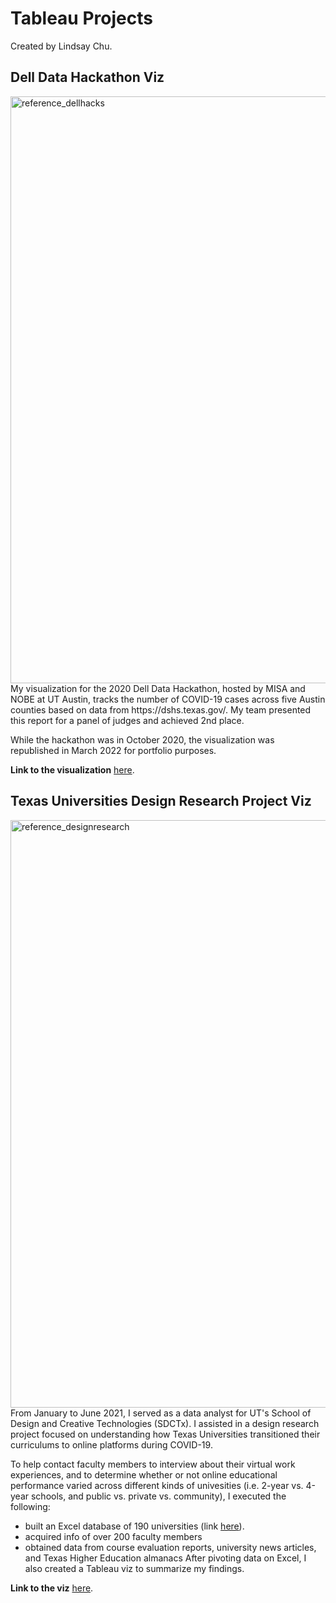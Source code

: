 # Tableau Projects
Created by Lindsay Chu.

## Dell Data Hackathon Viz
<img width="939" alt="reference_dellhacks" src="https://user-images.githubusercontent.com/80167460/168685382-e04b05c0-0b7e-4e2b-ac03-fc99c637cfca.PNG">
My visualization for the 2020 Dell Data Hackathon, hosted by MISA and NOBE at UT Austin, tracks the number of COVID-19 cases across five Austin counties based on data from https://dshs.texas.gov/. 
My team presented this report for a panel of judges and achieved 2nd place.

While the hackathon was in October 2020, the visualization was republished in March 2022 for portfolio purposes.

**Link to the visualization** [here](https://public.tableau.com/views/ProjectDell/COVIDImpactonGreaterAustin?:language=en-US&:display_count=n&:origin=viz_share_link).


## Texas Universities Design Research Project Viz
<img width="940" alt="reference_designresearch" src="https://user-images.githubusercontent.com/80167460/168685945-291152a6-664f-4c93-8ce8-d8d7c92a817e.PNG">
From January to June 2021, I served as a data analyst for UT's School of Design and Creative Technologies (SDCTx).  I assisted in a design research project focused on understanding how Texas Universities transitioned their curriculums to online platforms during COVID-19.

To help contact faculty members to interview about their virtual work experiences, and to determine whether or not online educational performance varied across different kinds of univesities (i.e. 2-year vs. 4-year schools, and public vs. private vs. community), I executed the following:
* built an Excel database of 190 universities (link [here](Excel/README.md)).
* acquired info of over 200 faculty members
* obtained data from course evaluation reports, university news articles, and Texas Higher Education almanacs
After pivoting data on Excel, I also created a Tableau viz to summarize my findings.  

**Link to the viz** [here](https://public.tableau.com/views/TexasUniversitiesDesignResearch/TXUniversitiesDesignResearch?:language=en-US&:display_count=n&:origin=viz_share_link).


